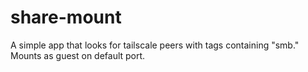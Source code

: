 #  share-mount
A simple app that looks for tailscale peers with tags containing "smb." Mounts as guest on default port. 

